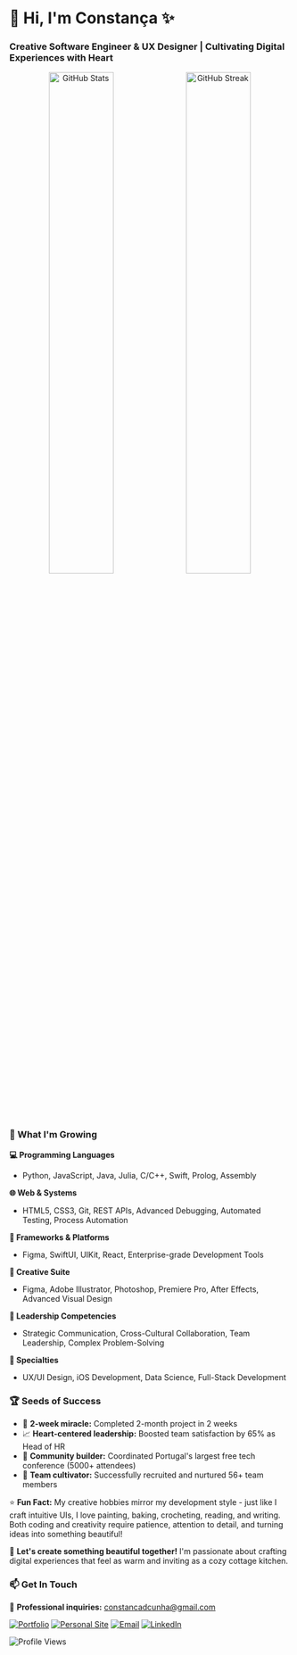# 🌿 Hi, I'm Constança ✨
### Creative Software Engineer & UX Designer | Cultivating Digital Experiences with Heart

<div align="center">
  <img src="https://github-readme-stats.vercel.app/api?username=constancadcunha&show_icons=true&theme=graywhite&title_color=8B4513&icon_color=228B22&text_color=654321&bg_color=FAF0E6&count_private=true" alt="GitHub Stats" width="48%" />
  <img src="https://github-readme-streak-stats.herokuapp.com/?user=constancadcunha&theme=default&background=FAF0E6&border=D2691E&stroke=8B4513&ring=228B22&fire=D2691E&currStreakNum=654321&sideNums=654321&currStreakLabel=8B4513&sideLabels=8B4513&dates=654321" alt="GitHub Streak" width="48%" />
</div>

### 🌻 What I'm Growing

**💻 Programming Languages**
- Python, JavaScript, Java, Julia, C/C++, Swift, Prolog, Assembly

**🌐 Web & Systems**
- HTML5, CSS3, Git, REST APIs, Advanced Debugging, Automated Testing, Process Automation

**🚀 Frameworks & Platforms**
- Figma, SwiftUI, UIKit, React, Enterprise-grade Development Tools

**🎨 Creative Suite**
- Figma, Adobe Illustrator, Photoshop, Premiere Pro, After Effects, Advanced Visual Design

**👥 Leadership Competencies**
- Strategic Communication, Cross-Cultural Collaboration, Team Leadership, Complex Problem-Solving

**🌱 Specialties**
- UX/UI Design, iOS Development, Data Science, Full-Stack Development

### 🏆 Seeds of Success
- 🌸 **2-week miracle:** Completed 2-month project in 2 weeks
- 📈 **Heart-centered leadership:** Boosted team satisfaction by 65% as Head of HR
- 🎨 **Community builder:** Coordinated Portugal's largest free tech conference (5000+ attendees)
- 👥 **Team cultivator:** Successfully recruited and nurtured 56+ team members

⭐ **Fun Fact:** My creative hobbies mirror my development style - just like I craft intuitive UIs, I love painting, baking, crocheting, reading, and writing. Both coding and creativity require patience, attention to detail, and turning ideas into something beautiful!

💌 **Let's create something beautiful together!** I'm passionate about crafting digital experiences that feel as warm and inviting as a cozy cottage kitchen.

### 📫 Get In Touch
💼 **Professional inquiries:** constancadcunha@gmail.com

[![Portfolio](https://img.shields.io/badge/Portfolio-8B4513?style=for-the-badge&logo=leaf&logoColor=white)](https://constancadcunha.github.io/portfolio/)
[![Personal Site](https://img.shields.io/badge/About_Me-228B22?style=for-the-badge&logo=seedling&logoColor=white)](https://constancadcunha.github.io/constancacunha/)
[![Email](https://img.shields.io/badge/Email-D2691E?style=for-the-badge&logo=envelope&logoColor=white)](mailto:constancadcunha@gmail.com)
[![LinkedIn](https://img.shields.io/badge/LinkedIn-6B8E23?style=for-the-badge&logo=linkedin&logoColor=white)](https://www.linkedin.com/in/constanca-cunha/)

![Profile Views](https://komarev.com/ghpvc/?username=constancadcunha&color=8B4513&style=flat-square)
